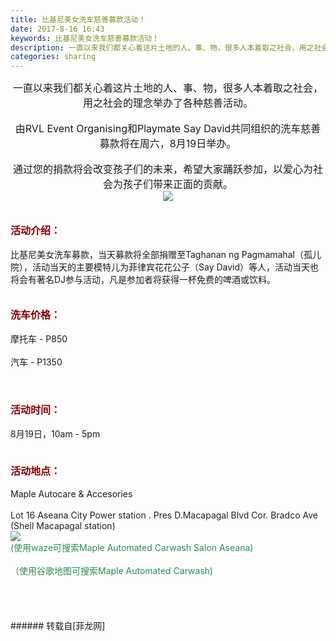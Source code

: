 ```yaml
---
title: 比基尼美女洗车慈善募款活动！
date: 2017-8-16 16:43
keywords: 比基尼美女洗车慈善募款活动！
description: 一直以来我们都关心着这片土地的人、事、物，很多人本着取之社会，用之社会的理念举办了各种慈善活动。由RVL Event Organising和Playmate Say David共同组织的洗车慈善募款将在周六，8月19日举办。通过您的捐款将会改变孩子们的未来，希望大家踊跃参加，以爱心为社会为孩子们带来正面的贡献。活动介绍：比基尼美女洗车募款，当天募款将全部捐赠至Taghanan ng Pagmamahal（孤儿院），活动当天的主要模特儿为菲律宾花花公子（Say David）等人，活动当天也将会有著名DJ参与活动，凡是参加者将获得一杯免费的啤酒或饮料。洗车价格：摩托车 - P850汽车 - P1350活动时间：8月19日，10am - 5pm活动地点：Maple Autocare & AccesoriesLot 16 Aseana City Power station . Pres D.Macapagal Blvd Cor. Bradco Ave (Shell Macapagal station) (使用waze可搜索Maple Automated Carwash Salon Aseana)（使用谷歌地图可搜索Maple Automated Carwash)
categories: sharing
---
```

<td class="t_f" id="postmessage_850386">

<div align="center"><font size="3">一直以来我们都关心着这片土地的人、事、物，很多人本着取之社会，用之社会的理念举办了各种慈善活动。</font></div><br/>
<div align="center"><font size="3">由RVL Event Organising和Playmate Say David共同组织的洗车慈善募款将在周六，8月19日举办。</font></div><br/>
<div align="center"><font size="3">通过您的捐款将会改变孩子们的未来，希望大家踊跃参加，以爱心为社会为孩子们带来正面的贡献。</font></div><div align="center">

<img aid="609072" data-cf-modified-f23b5ff5e0907d362adc6425-="" file="data/attachment/forum/201708/16/164146jvo0xca46z40ccxn.jpg.thumb.jpg" id="aimg_609072" inpost="1" onclick="" onmouseover="" src="http://www.flw.ph/data/attachment/forum/201708/16/164146jvo0xca46z40ccxn.jpg" style="cursor:pointer" zoomfile="data/attachment/forum/201708/16/164146jvo0xca46z40ccxn.jpg"/>


</div><br/>
<br/>
<div align="left"><font size="3"><font color="#8b0000"><strong>活动介绍：</strong></font></font></div><br/>
<div align="left">比基尼美女洗车募款，当天募款将全部捐赠至Taghanan ng Pagmamahal（孤儿院），活动当天的主要模特儿为菲律宾花花公子（Say David）等人，活动当天也将会有著名DJ参与活动，凡是参加者将获得一杯免费的啤酒或饮料。</div><br/>
<font color="#8b0000"><br/>
</font><div align="left"><font size="3"><font color="#8b0000"><strong>洗车价格：</strong></font></font></div><br/>
<div align="left">摩托车 - P850</div><br/>
<div align="left">汽车 - P1350</div><br/>
<div align="left"><strong><font size="3"><br/>
</font></strong></div><br/>
<div align="left"><strong><font size="3"><font color="#8b0000">活动时间：</font></font></strong></div><br/>
<div align="left">8月19日，10am - 5pm</div><br/>
<div align="left"><font size="3"><br/>
</font></div><div align="left"><font size="3"><font color="#8b0000"><strong>活动地点：</strong></font></font></div><br/>
<div align="left">Maple Autocare &amp; Accesories</div><br/>
<div align="left"><font color="#1d2129">Lot 16 Aseana City Power station . Pres D.Macapagal Blvd Cor. Bradco Ave (Shell Macapagal station)</font></div>

<img aid="609073" data-cf-modified-f23b5ff5e0907d362adc6425-="" file="data/attachment/forum/201708/16/164300rv143jmarf6qwwjw.jpg.thumb.jpg" id="aimg_609073" inpost="1" onclick="" onmouseover="" src="http://www.flw.ph/data/attachment/forum/201708/16/164300rv143jmarf6qwwjw.jpg" style="cursor:pointer" zoomfile="data/attachment/forum/201708/16/164300rv143jmarf6qwwjw.jpg"/>


<br/>
<div align="left"><font color="#2e8b57"> (使用waze可搜索Maple Automated Carwash Salon Aseana)</font></div><font color="#2e8b57"><br/>
</font><div align="left"><font color="#2e8b57">（使用谷歌地图可搜索Maple Automated Carwash)</font></div><br/>
<br/>
<br/>
<br/>
</td>
###### 转载自[菲龙网]